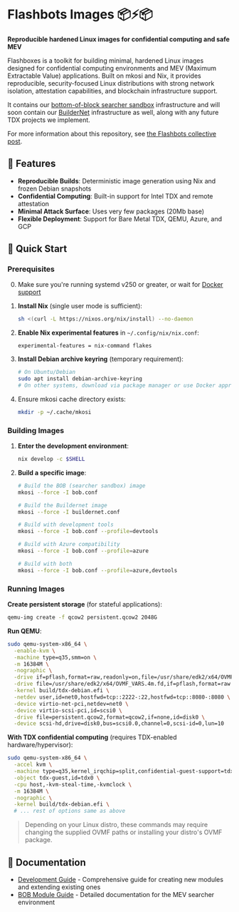 # Flashbots Images 📦⚡📦

**Reproducible hardened Linux images for confidential computing and safe MEV**

Flashboxes is a toolkit for building minimal, hardened Linux images designed for confidential computing environments and MEV (Maximum Extractable Value) applications. Built on mkosi and Nix, it provides reproducible, security-focused Linux distributions with strong network isolation, attestation capabilities, and blockchain infrastructure support.

It contains our [bottom-of-block searcher sandbox](https://collective.flashbots.net/t/searching-in-tdx/3902) infrastructure and will soon contain our [BuilderNet](https://buildernet.org/blog/introducing-buildernet) infrastructure as well, along with any future TDX projects we implement.

For more information about this repository, see [the Flashbots collective post](https://collective.flashbots.net/t/beyond-yocto-exploring-mkosi-for-tdx-images/4739).

## 🌟 Features

- **Reproducible Builds**: Deterministic image generation using Nix and frozen Debian snapshots
- **Confidential Computing**: Built-in support for Intel TDX and remote attestation
- **Minimal Attack Surface**: Uses very few packages (20Mb base)
- **Flexible Deployment**: Support for Bare Metal TDX, QEMU, Azure, and GCP

## 🚀 Quick Start

### Prerequisites

0. Make sure you're running systemd v250 or greater, or wait for [Docker support](https://github.com/flashbots/flashboxes/pull/11)

1. **Install Nix** (single user mode is sufficient):
   ```bash
   sh <(curl -L https://nixos.org/nix/install) --no-daemon
   ```

2. **Enable Nix experimental features** in `~/.config/nix/nix.conf`:
   ```
   experimental-features = nix-command flakes
   ```

3. **Install Debian archive keyring** (temporary requirement):
   ```bash
   # On Ubuntu/Debian
   sudo apt install debian-archive-keyring
   # On other systems, download via package manager or use Docker approach below
   ```

4. Ensure mkosi cache directory exists:
   ```bash
   mkdir -p ~/.cache/mkosi
   ```

### Building Images

1. **Enter the development environment**:
   ```bash
   nix develop -c $SHELL
   ```

2. **Build a specific image**:
   ```bash
   # Build the BOB (searcher sandbox) image
   mkosi --force -I bob.conf
   
   # Build the Buildernet image  
   mkosi --force -I buildernet.conf
   
   # Build with development tools
   mkosi --force -I bob.conf --profile=devtools
   
   # Build with Azure compatibility
   mkosi --force -I bob.conf --profile=azure

   # Build with both
   mkosi --force -I bob.conf --profile=azure,devtools
   ```

### Running Images

**Create persistent storage** (for stateful applications):
   ```bash
   qemu-img create -f qcow2 persistent.qcow2 2048G
   ```

**Run QEMU**:
  ```bash
  sudo qemu-system-x86_64 \
    -enable-kvm \
    -machine type=q35,smm=on \
    -m 16384M \
    -nographic \
    -drive if=pflash,format=raw,readonly=on,file=/usr/share/edk2/x64/OVMF_CODE.secboot.4m.fd \
    -drive file=/usr/share/edk2/x64/OVMF_VARS.4m.fd,if=pflash,format=raw \
    -kernel build/tdx-debian.efi \
    -netdev user,id=net0,hostfwd=tcp::2222-:22,hostfwd=tcp::8080-:8080 \
    -device virtio-net-pci,netdev=net0 \
    -device virtio-scsi-pci,id=scsi0 \
    -drive file=persistent.qcow2,format=qcow2,if=none,id=disk0 \
    -device scsi-hd,drive=disk0,bus=scsi0.0,channel=0,scsi-id=0,lun=10
  ```

**With TDX confidential computing** (requires TDX-enabled hardware/hypervisor):
  ```bash
  sudo qemu-system-x86_64 \
    -accel kvm \
    -machine type=q35,kernel_irqchip=split,confidential-guest-support=tdx0 \
    -object tdx-guest,id=tdx0 \
    -cpu host,-kvm-steal-time,-kvmclock \
    -m 16384M \
    -nographic \
    -kernel build/tdx-debian.efi \
    # ... rest of options same as above
  ```

> Depending on your Linux distro, these commands may require changing the supplied OVMF paths or installing your distro's OVMF package.

## 📖 Documentation

- [Development Guide](DEVELOPMENT.md) - Comprehensive guide for creating new modules and extending existing ones
- [BOB Module Guide](bob/readme.md) - Detailed documentation for the MEV searcher environment

